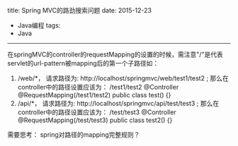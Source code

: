 title: Spring MVC的路劲搜索问题
date: 2015-12-23
- Java编程
tags:
- Java
----------------------------
在springMVC的controller的requestMapping的设置的时候，需注意"/"是代表servlet的url-pattern被mapping后的第一个子路径如：

1. <url-pattern>/web/*</url-pattern>， 请求路径为: http://localhost/springmvc/web/test1/test2 ; 那么在controller中的路径设置应该为： /test1/test2
@Controller
@RequestMapping(/test1/test2)
public class test()
{}
2. <url-pattern>/api/*</url-pattern>， 请求路径为: http://localhost/springmvc/api/test/test3 ; 那么在controller中的路径设置应该为： /test/test3
@Controller
@RequestMapping(/test/test3)
public class test2()
{}

需要思考： spring对路径的mapping完整规则？